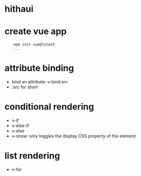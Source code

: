 # hithaui

# create vue app

```
    npm init vue@latest
    ...
```

# attribute binding

- bind an attribute: v-bind:src
- :src for short

# conditional rendering

- v-if
- v-else-if
- v-else
- v-show: only toggles the display CSS property of the element

# list rendering

- v-for
